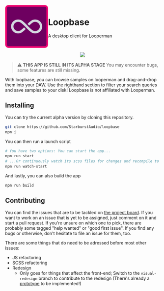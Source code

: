 <img align="left" width="140" height="140" src="img/logo_readme.svg">
<h1>Loopbase</h1>
<p>A desktop client for Looperman</p>
<br>
<p align="center">
  <img width="800" src="https://i.imgur.com/Z7Q9scj.png">
</p>
  
> :warning: **THIS APP IS STILL IN ITS ALPHA STAGE**
> You may encounter bugs, some features are still missing.

With loopbase, you can browse samples on looperman and drag-and-drop them into your DAW. Use the righthand section to filter your search queries and save samples to your disk! Loopbase is not affiliated with Looperman.

## Installing

You can try the current alpha version by cloning this repository.

```sh
git clone https://github.com/StarburstAudio/loopbase
npm i
```

You can then run a launch script

```sh
# You have two options: You can start the app...
npm run start
# ...Or continuously watch its scss files for changes and recompile to css.
npm run watch-start
```

And lastly, you can also build the app

```sh
npm run build
```

## Contributing

You can find the issues that are to be tackled on [the project board](https://github.com/StarburstAudio/loopbase/projects/2). If you want to work on an issue that is yet to be assigned, just comment on it and start a pull request. If you're unsure on which one to pick, there are probably some tagged "help wanted" or "good first issue". If you find any bugs or otherwise, don't hesitate to file an issue for them, too.

There are some things that do need to be adressed before most other issues:
  - JS refactoring
  - SCSS refactoring
  - Redesign
    - Only goes for things that affect the front-end; Switch to the `visual-redesign` branch to contribute to the redesign (There's already a [prototype](https://www.figma.com/proto/uJP8u3soovR04vpmJreHnM/Loopbase-Redesign?node-id=45%3A6&scaling=min-zoom&page-id=0%3A1) to be implemented!)
